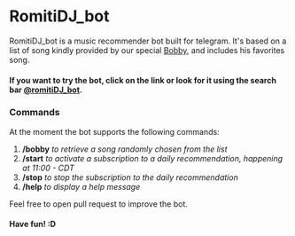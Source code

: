# RomitiDJ_bot

RomitiDJ_bot is a music recommender bot built for telegram. It's based on a list of song kindly provided by our special [Bobby](https://github.com/MatteoRomiti), and includes his favorites song.

#### If you want to try the bot, click on the link or look for it using the search bar [@romitiDJ_bot](https://telegram.me/romitidj_bot).

### Commands

At the moment the bot supports the following commands:
1. __/bobby__ _to retrieve a song randomly chosen from the list_
2. __/start__ _to activate a subscription to a daily recommendation, happening at  11:00 - CDT_
3. __/stop__ _to stop the subscription to the daily recommendation_
4. __/help__ _to display a help message_

Feel free to open pull request to improve the bot.

#### Have fun! :D
